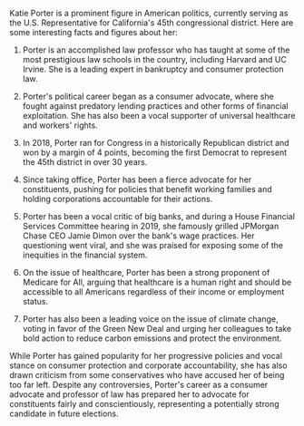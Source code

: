 Katie Porter is a prominent figure in American politics, currently serving as the U.S. Representative for California's 45th congressional district. Here are some interesting facts and figures about her:

1. Porter is an accomplished law professor who has taught at some of the most prestigious law schools in the country, including Harvard and UC Irvine. She is a leading expert in bankruptcy and consumer protection law.

2. Porter's political career began as a consumer advocate, where she fought against predatory lending practices and other forms of financial exploitation. She has also been a vocal supporter of universal healthcare and workers' rights.

3. In 2018, Porter ran for Congress in a historically Republican district and won by a margin of 4 points, becoming the first Democrat to represent the 45th district in over 30 years.

4. Since taking office, Porter has been a fierce advocate for her constituents, pushing for policies that benefit working families and holding corporations accountable for their actions.

5. Porter has been a vocal critic of big banks, and during a House Financial Services Committee hearing in 2019, she famously grilled JPMorgan Chase CEO Jamie Dimon over the bank's wage practices. Her questioning went viral, and she was praised for exposing some of the inequities in the financial system.

6. On the issue of healthcare, Porter has been a strong proponent of Medicare for All, arguing that healthcare is a human right and should be accessible to all Americans regardless of their income or employment status.

7. Porter has also been a leading voice on the issue of climate change, voting in favor of the Green New Deal and urging her colleagues to take bold action to reduce carbon emissions and protect the environment.

While Porter has gained popularity for her progressive policies and vocal stance on consumer protection and corporate accountability, she has also drawn criticism from some conservatives who have accused her of being too far left. Despite any controversies, Porter's career as a consumer advocate and professor of law has prepared her to advocate for constituents fairly and conscientiously, representing a potentially strong candidate in future elections.
